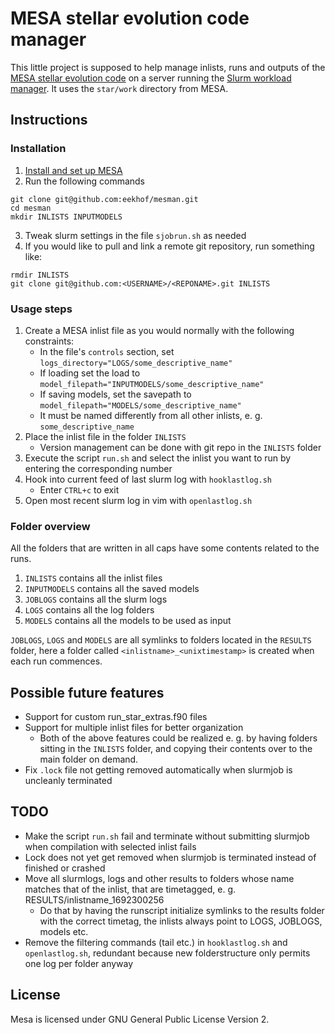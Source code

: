 MESA stellar evolution code manager
===================================
This little project is supposed to help manage inlists, runs and outputs of the [MESA stellar evolution code](https://mesastar.org/) on a server running the [Slurm workload manager](https://slurm.schedmd.com/). It uses the `star/work` directory from MESA.

Instructions
------------
### Installation
1) [Install and set up MESA](https://docs.mesastar.org/en/24.08.1/installation.html)
2) Run the following commands
```
git clone git@github.com:eekhof/mesman.git
cd mesman
mkdir INLISTS INPUTMODELS
```
3) Tweak slurm settings in the file `sjobrun.sh` as needed
4) If you would like to pull and link a remote git repository, run something like:
```
rmdir INLISTS
git clone git@github.com:<USERNAME>/<REPONAME>.git INLISTS
```

### Usage steps
1) Create a MESA inlist file as you would normally with the following constraints:
    - In the file's `controls` section, set `logs_directory="LOGS/some_descriptive_name"`
    - If loading set the load to `model_filepath="INPUTMODELS/some_descriptive_name"`
    - If saving models, set the savepath to `model_filepath="MODELS/some_descriptive_name"`
    - It must be named differently from all other inlists, e. g. `some_descriptive_name`
2) Place the inlist file in the folder `INLISTS`
    - Version management can be done with git repo in the `INLISTS` folder
3) Execute the script `run.sh` and select the inlist you want to run by entering the corresponding number
4) Hook into current feed of last slurm log with `hooklastlog.sh`
    - Enter `CTRL+c` to exit
4) Open most recent slurm log in vim with `openlastlog.sh`

### Folder overview
All the folders that are written in all caps have some contents related to the runs.
1) `INLISTS` contains all the inlist files
2) `INPUTMODELS` contains all the saved models
3) `JOBLOGS` contains all the slurm logs
4) `LOGS` contains all the log folders
5) `MODELS` contains all the models to be used as input

`JOBLOGS`, `LOGS` and `MODELS` are all symlinks to folders located in the `RESULTS` folder, here a folder called `<inlistname>_<unixtimestamp>` is created when each run commences.


Possible future features
------------------------
- Support for custom run_star_extras.f90 files
- Support for multiple inlist files for better organization
    - Both of the above features could be realized e. g. by having folders sitting in the `INLISTS` folder, and copying their contents over to the main folder on demand.
- Fix `.lock` file not getting removed automatically when slurmjob is uncleanly terminated


TODO
----
- Make the script `run.sh` fail and terminate without submitting slurmjob when compilation with selected inlist fails
- Lock does not yet get removed when slurmjob is terminated instead of finished or crashed
- Move all slurmlogs, logs and other results to folders whose name matches that of the inlist, that are timetagged, e. g. RESULTS/inlistname_1692300256
    - Do that by having the runscript initialize symlinks to the results folder with the correct timetag, the inlists always point to LOGS, JOBLOGS, models etc.
- Remove the filtering commands (tail etc.) in `hooklastlog.sh` and `openlastlog.sh`, redundant because new folderstructure only permits one log per folder anyway

License
-------
Mesa is licensed under GNU General Public License Version 2.
